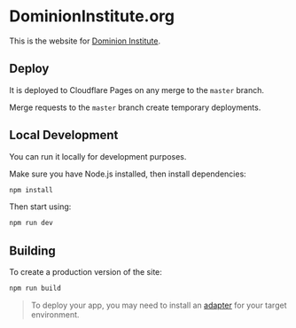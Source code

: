 # DominionInstitute.org

This is the website for [Dominion Institute](https://dominioninstitute.org).

## Deploy

It is deployed to Cloudflare Pages on any merge to the `master` branch.

Merge requests to the `master` branch create temporary deployments.

## Local Development

You can run it locally for development purposes.


Make sure you have Node.js installed, then install dependencies:

```bash
npm install
```

Then start using:

```bash
npm run dev
```

## Building

To create a production version of the site:

```bash
npm run build
```

> To deploy your app, you may need to install an [adapter](https://kit.svelte.dev/docs/adapters) for your target environment.

